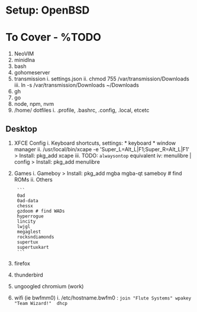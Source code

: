 # Setup: OpenBSD

# To Cover - %TODO

1. NeoVIM
2. minidlna
3. bash
4. gohomeserver
5. transmission
    i. settings.json
    ii. chmod 755 /var/transmission/Downloads
    iii. ln -s /var/transmission/Downloads ~/Downloads
6. gh
7. go
8. node, npm, nvm
9. /home/ dotfiles
    i. .profile, .bashrc, .config, .local, etcetc

## Desktop
1. XFCE Config
    i. Keyboard shortcuts, settings:
        * keyboard
        * window manager
    ii. /usr/local/bin/xcape -e 'Super_L=Alt_L|F1;Super_R=Alt_L|F1'
        > Install: pkg_add xcape
    iii. TODO: `alwaysontop` equivalent
    iv: menulibre | config
        > Install: pkg_add menulibre
2. Games
    i. Gameboy
        > Install: pkg_add mgba mgba-qt sameboy # find ROMs
    ii. Others
   
        ```
        0ad
        0ad-data
        chessx
        gzdoom # find WADs
        hyperrogue
        lincity
        lwjgl
        megaglest
        rocksndiamonds
        supertux
        supertuxkart
        ```
4. firefox
5. thunderbird
6. ungoogled chromium (work)
7. wifi (ie bwfmm0)
    i. /etc/hostname.bwfm0 :
        ```
        join "Flute Systems" wpakey "Team Wizard!" 
        dhcp
        ```

